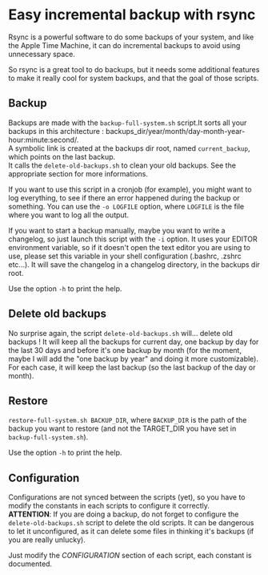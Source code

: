 Easy incremental backup with rsync
==================================

Rsync is a powerful software to do some backups of your system, and like the
Apple Time Machine, it can do incremental backups to avoid using unnecessary
space.

So rsync is a great tool to do backups, but it needs some additional features
to make it really cool for system backups, and that the goal of those scripts.

Backup
------

Backups are made with the `backup-full-system.sh` script.It sorts all your
backups in this architecture :
backups_dir/year/month/day-month-year-hour:minute:second/.<br>
A symbolic link is created at the backups dir root, named `current_backup`,
which points on the last backup.<br>
It calls the `delete-old-backups.sh` to clean your old backups. See the
appropriate section for more informations.

If you want to use this script in a cronjob (for example), you might want to
log everything, to see if there an error happened during the backup or
something.  You can use the `-o LOGFILE` option, where `LOGFILE` is the file
where you want to log all the output.

If you want to start a backup manually, maybe you want to write a changelog, so
just launch this script with the `-i` option. It uses your EDITOR environment
variable, so if it doesn't open the text editor you are using to use, please
set this variable in your shell configuration (.bashrc, .zshrc etc...). It will
save the changelog in a changelog directory, in the backups dir root.

Use the option `-h` to print the help.

Delete old backups
------------------

No surprise again, the script `delete-old-backups.sh` will... delete old
backups ! It will keep all the backups for current day, one backup by day for
the last 30 days and before it's one backup by month (for the moment, maybe I
will add the "one backup by year" and doing it more customizable). For each
case, it will keep the last backup (so the last backup of the day or month).


Restore
-------

`restore-full-system.sh BACKUP_DIR`, where `BACKUP_DIR` is the path of the
backup you want to restore (and not the TARGET_DIR you have set in
`backup-full-system.sh`).

Use the option `-h` to print the help.

Configuration
-------------

Configurations are not synced between the scripts (yet), so you have to modify
the constants in each scripts to configure it correctly.<br>
**ATTENTION**: If you are doing a backup, do not forget to configure the
`delete-old-backups.sh` script to delete the old scripts. It can be dangerous
to let it unconfigured, as it can delete some files in thinking it's backups
(if you are really unlucky).

Just modify the *CONFIGURATION* section of each script, each constant is
documented.
